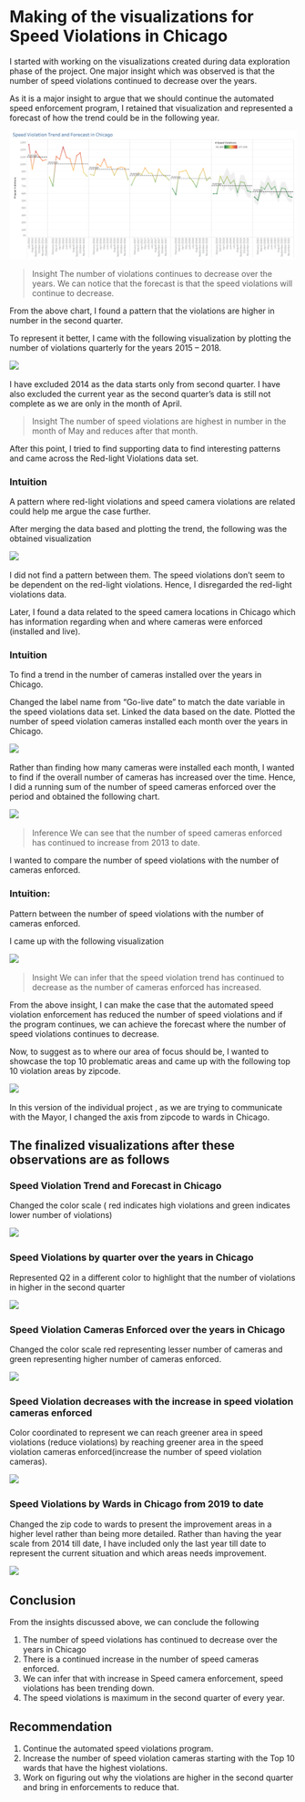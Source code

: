 # Making of the visualizations for Speed Violations in Chicago


I started with working on the visualizations created during data exploration phase of the project. One major insight which was observed is that the number of speed violations continued to decrease over the years.

As it is a major insight to argue that we should continue the automated speed enforcement program, I retained that visualization and represented a forecast of how the trend could be in the following year.

![](https://github.com/bharatikandakumar/Data-Visualization/blob/master/Projects/Individual%20Project/images/1.png)

> Insight
The number of violations continues to decrease over the years. We can notice that the forecast is that the speed violations will continue to decrease.

From the above chart, I found a pattern that the violations are higher in number in the second quarter.

To represent it better, I came with the following visualization by plotting the number of violations quarterly for the years 2015 – 2018.

![](https://github.com/bharatikandakumar/Data-Visualization/tree/master/Projects/Individual%20Project/images/3.png)

I have excluded 2014 as the data starts only from second quarter. I have also excluded the current year as the second quarter’s data is still not complete as we are only in the month of April.

> Insight
The number of speed violations are highest in number in the month of May and reduces after that month.

After this point, I tried to find supporting data to find interesting patterns and came across the Red-light Violations data set.

### Intuition
A pattern where red-light violations and speed camera violations are related could help me argue the case further.

After merging the data based and plotting the trend, the following was the obtained visualization

![](/images/2.png)

I did not find a pattern between them. The speed violations don’t seem to be dependent on the red-light violations.
Hence, I disregarded the red-light violations data.

Later, I found a data related to the speed camera locations in Chicago which has information regarding when and where cameras were enforced (installed and live).

### Intuition
To find a trend in the number of cameras installed over the years in Chicago.

Changed the label name from “Go-live date” to match the date variable in the speed violations data set. Linked the data based on the date.
Plotted the number of speed violation cameras installed each month over the years in Chicago.

![](https://github.com/bharatikandakumar/Data-Visualization/tree/master/Projects/Individual%20Project/images/4.png)

Rather than finding how many cameras were installed each month, I wanted to find if the overall number of cameras has increased over the time. Hence, I did a running sum of the number of speed cameras enforced over the period and obtained the following chart.

![](https://github.com/bharatikandakumar/Data-Visualization/tree/master/Projects/Individual%20Project/images/5.png)

> Inference
We can see that the number of speed cameras enforced has continued to increase from 2013 to date.

 I wanted to compare the number of speed violations with the number of cameras enforced.

 ### Intuition:
 Pattern between the number of speed violations with the number of cameras enforced.

 I came up with the following visualization

 ![](https://github.com/bharatikandakumar/Data-Visualization/tree/master/Projects/Individual%20Project/images/6.png)

 > Insight
 We can infer that the speed violation trend has continued to decrease as the number of cameras enforced has increased.

From the above insight, I can make the case that the automated speed violation enforcement has reduced the number of speed violations and if the program continues, we can achieve the forecast where the number of speed violations continues to decrease.

Now, to suggest as to where our area of focus should be, I wanted to showcase the top 10 problematic areas and came up with the following top 10 violation areas by zipcode.

![](https://github.com/bharatikandakumar/Data-Visualization/tree/master/Projects/Individual%20Project/images/7.png)

In this version of the individual project , as we are trying to communicate with the Mayor, I changed the axis from zipcode to wards in Chicago.

## The finalized visualizations after these observations are as follows

### Speed Violation Trend and Forecast in Chicago
Changed the color scale ( red indicates high violations and green indicates lower number of violations)

![](https://github.com/bharatikandakumar/Data-Visualization/tree/master/Projects/Individual%20Project/images/1.png)

### Speed Violations by quarter over the years in Chicago
Represented Q2 in a different color to highlight that the number of violations in higher in the second quarter

![](https://github.com/bharatikandakumar/Data-Visualization/tree/master/Projects/Individual%20Project/images/3.png)

### Speed Violation Cameras Enforced over the years in Chicago
Changed the color scale red representing lesser number of cameras and green representing higher number of cameras enforced.

![](https://github.com/bharatikandakumar/Data-Visualization/tree/master/Projects/Individual%20Project/images/8.png)

### Speed Violation decreases with the increase in speed violation cameras enforced
Color coordinated to represent we can reach greener area in speed violations (reduce violations) by reaching greener area in the speed violation cameras enforced(increase the number of speed violation cameras).

![](https://github.com/bharatikandakumar/Data-Visualization/tree/master/Projects/Individual%20Project/images/9.png)

### Speed Violations by Wards in Chicago from 2019 to date
Changed the zip code to wards to present the improvement areas in a higher level rather than being more detailed. Rather than having the year scale from 2014 till date, I have included only the last year till date to represent the current situation and which areas needs improvement.

![](https://github.com/bharatikandakumar/Data-Visualization/tree/master/Projects/Individual%20Project/images/10.png)

## Conclusion
From the insights discussed above, we can conclude the following
1. The number of speed violations has continued to decrease over the years in Chicago
2. There is a continued increase in the number  of speed cameras enforced.
3. We can infer that with increase in Speed camera enforcement, speed violations has been trending down.
4. The speed violations is maximum in the second quarter of every year.


## Recommendation
1. Continue the automated  speed violations program.
2. Increase the number of speed violation cameras starting with the Top 10 wards that have the highest violations.
3. Work on figuring out why the violations are higher in the second quarter and bring in enforcements to reduce that.

